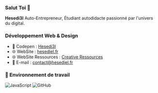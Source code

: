 ### Salut Toi  👋


**Hesedi3l** Auto-Entrepreneur, Étudiant autodidacte passionné par l'univers du digital.

### Développement Web & Design

* 💬 Codepen   : [Hesedi3l](https://codepen.io/hesedi3l) 
* 🌐 WebSite : [hesediel.fr](https://hesediel.fr/)
* 🌐 WebSite Ressources : [Creative Ressources](https://creative-ressources.fr/)
* 📧 E-mail     : contact@hesediel.fr

### 🔭 Environnement de travail

![JavaScript](https://img.shields.io/badge/-JavaScript-black?style=flat-square&logo=javascript)
![GitHub](https://img.shields.io/badge/-GitHub-181717?style=flat-square&logo=github)

